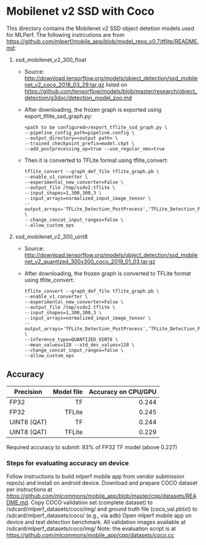 # Mobilenet v2 SSD with Coco 

This directory contains the Mobilenet v2 SSD object detetion models used for MLPerf. The following instrcutions are from https://github.com/mlperf/mobile_app/blob/model_repo_v0.7/tflite/README.md:

1.  ssd_mobilenet_v2_300_float

    *   Source:
        http://download.tensorflow.org/models/object_detection/ssd_mobilenet_v2_coco_2018_03_29.tar.gz
        listed on https://github.com/tensorflow/models/blob/master/research/object_detection/g3doc/detection_model_zoo.md
    *   After downloading, the frozen graph is exported using
        export_tflite_ssd_graph.py:

        ```
        <path to be configured>/export_tflite_ssd_graph.py \
        --pipeline_config_path=pipeline.config \
        --output_directory=<output path> \
        --trained_checkpoint_prefix=model.ckpt \
        --add_postprocessing_op=true --use_regular_nms=true
        ```

    *   Then it is converted to TFLite format using tflite_convert:

        ```
        tflite_convert --graph_def_file tflite_graph.pb \
        --enable_v1_converter \
        --experimental_new_converter=False \
        --output_file /tmp/ssdv2.tflite \
        --input_shapes=1,300,300,3 \
        --input_arrays=normalized_input_image_tensor \
        --output_arrays='TFLite_Detection_PostProcess','TFLite_Detection_PostProcess:1','TFLite_Detection_PostProcess:2','TFLite_Detection_PostProcess:3'  \
        --change_concat_input_ranges=false \
        --allow_custom_ops
        ```

2.  ssd_mobilenet_v2_300_uint8

    *   Source:
        http://download.tensorflow.org/models/object_detection/ssd_mobilenet_v2_quantized_300x300_coco_2019_01_03.tar.gz
    *   After downloading, the frozen graph is converted to TFLite format using
        tflite_convert:

        ```
        tflite_convert --graph_def_file tflite_graph.pb \
        --enable_v1_converter \
        --experimental_new_converter=False \
        --output_file /tmp/ssdv2.tflite \
        --input_shapes=1,300,300,3 \
        --input_arrays=normalized_input_image_tensor \
        --output_arrays='TFLite_Detection_PostProcess','TFLite_Detection_PostProcess:1','TFLite_Detection_PostProcess:2','TFLite_Detection_PostProcess:3'  \
        --inference_type=QUANTIZED_UINT8 \
        --mean_values=128 --std_dev_values=128 \
        --change_concat_input_ranges=false \
        --allow_custom_ops
        ```

## Accuracy

|Precision   | Model file | Accuracy on CPU/GPU | 
|------------|-----------:|--------------------:|
|FP32        | TF         | 0.244               |
|FP32        | TFLite     | 0.245               |
|UINT8 (QAT) | TF         | 0.244               |
|UINT8 (QAT) | TFLite     | 0.229               |

Required accuracy to submit: 93% of FP32 TF model (above 0.227)

### Steps for evaluating accuracy on device
Follow instructions to build mlperf mobile app from vendor submission repo(s) and install on android device.
Download and prepare COCO dataset per instructions at https://github.com/mlcommons/mobile_app/blob/master/cpp/datasets/README.md.
Copy COCO validation set (complete dataset) to /sdcard/mlperf_datasets/coco/img/ and ground truth file (coco_val.pbtxt) to /sdcard/mlperf_datasets/coco/ (e.g., via adb)
Open mlperf mobile app on device and test detection benchmark. All validation images available at /sdcard/mlperf_datasets/coco/img/
Note: the evaluation script is at https://github.com/mlcommons/mobile_app/cpp/datasets/coco.cc

